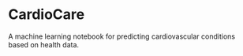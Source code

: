 # CardioCare
A machine learning notebook for predicting cardiovascular conditions based on health data.
